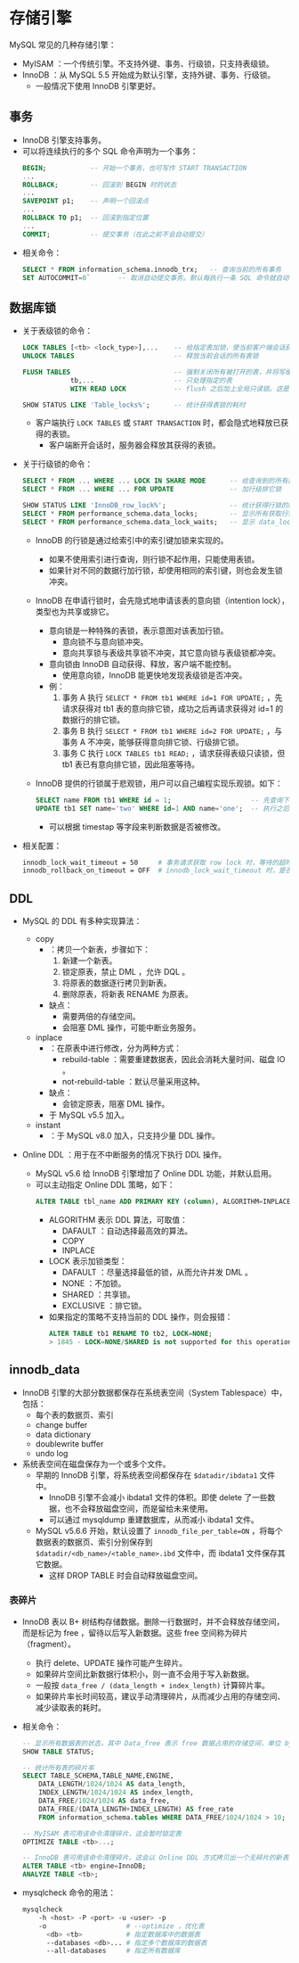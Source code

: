 # 存储引擎

MySQL 常见的几种存储引擎：
- MyISAM ：一个传统引擎。不支持外键、事务、行级锁，只支持表级锁。
- InnoDB ：从 MySQL 5.5 开始成为默认引擎，支持外键、事务、行级锁。
  - 一般情况下使用 InnoDB 引擎更好。

## 事务

- InnoDB 引擎支持事务。
- 可以将连续执行的多个 SQL 命令声明为一个事务：
  ```sql
  BEGIN;           -- 开始一个事务，也可写作 START TRANSACTION
  ...
  ROLLBACK;        -- 回滚到 BEGIN 时的状态
  ...
  SAVEPOINT p1;    -- 声明一个回滚点
  ...
  ROLLBACK TO p1;  -- 回滚到指定位置
  ...
  COMMIT;          -- 提交事务（在此之前不会自动提交）
  ```
- 相关命令：
  ```sql
  SELECT * FROM information_schema.innodb_trx;   -- 查询当前的所有事务
  SET AUTOCOMMIT=0`       -- 取消自动提交事务。默认每执行一条 SQL 命令就自动作为一个事务提交
  ```

## 数据库锁

- 关于表级锁的命令：
  ```sql
  LOCK TABLES [<tb> <lock_type>],...    -- 给指定表加锁，使当前客户端会话获得表锁，例如 LOCK TABLES tb1 WRITE, tb2 READ;
  UNLOCK TABLES                         -- 释放当前会话的所有表锁

  FLUSH TABLES                          -- 强制关闭所有被打开的表，并将写缓存中的数据写入磁盘
              tb,...                    -- 只处理指定的表
              WITH READ LOCK            -- flush 之后加上全局只读锁。这是全局锁，因此不需要获得 lock tables 的表锁

  SHOW STATUS LIKE 'Table_locks%';      -- 统计获得表锁的耗时
  ```
  - 客户端执行 `LOCK TABLES` 或 `START TRANSACTION` 时，都会隐式地释放已获得的表锁。
    - 客户端断开会话时，服务器会释放其获得的表锁。

- 关于行级锁的命令：
  ```sql
  SELECT * FROM ... WHERE ... LOCK IN SHARE MODE      -- 给查询到的所有数据行加行级共享锁
  SELECT * FROM ... WHERE ... FOR UPDATE              -- 加行级排它锁

  SHOW STATUS LIKE 'InnoDB_row_lock%';                -- 统计获得行锁的耗时
  SELECT * FROM performance_schema.data_locks;        -- 显示所有获取行锁的请求，包括已经获得的、等待获得的
  SELECT * FROM performance_schema.data_lock_waits;   -- 显示 data_lock_waits 中的哪些请求在被哪些请求阻塞
  ```
  - InnoDB 的行锁是通过给索引中的索引键加锁来实现的。
    - 如果不使用索引进行查询，则行锁不起作用，只能使用表锁。
    - 如果针对不同的数据行加行锁，却使用相同的索引键，则也会发生锁冲突。
  - InnoDB 在申请行锁时，会先隐式地申请该表的意向锁（intention lock），类型也为共享或排它。
    - 意向锁是一种特殊的表锁，表示意图对该表加行锁。
      - 意向锁不与意向锁冲突。
      - 意向共享锁与表级共享锁不冲突，其它意向锁与表级锁都冲突。
    - 意向锁由 InnoDB 自动获得、释放，客户端不能控制。
      - 使用意向锁，InnoDB 能更快地发现表级锁是否冲突。
    - 例：
      1. 事务 A 执行 `SELECT * FROM tb1 WHERE id=1 FOR UPDATE;` ，先请求获得对 tb1 表的意向排它锁，成功之后再请求获得对 id=1 的数据行的排它锁。
      2. 事务 B 执行 `SELECT * FROM tb1 WHERE id=2 FOR UPDATE;` ，与事务 A 不冲突，能够获得意向排它锁、行级排它锁。
      3. 事务 C 执行 `LOCK TABLES tb1 READ;` ，请求获得表级只读锁，但 tb1 表已有意向排它锁，因此阻塞等待。

  - InnoDB 提供的行锁属于悲观锁，用户可以自己编程实现乐观锁。如下：
    ```sql
    SELECT name FROM tb1 WHERE id = 1;                    -- 先查询下修改之前的值，这里假设此时 name 的值为 'one'
    UPDATE tb1 SET name='two' WHERE id=1 AND name='one';  -- 执行之后，根据返回值判断是否修改成功
    ```
    - 可以根据 timestap 等字段来判断数据是否被修改。

- 相关配置：
  ```sh
  innodb_lock_wait_timeout = 50     # 事务请求获取 row lock 时，等待的超时时间，默认为 50s 。超时则报错：Lock wait timeout exceeded
  innodb_rollback_on_timeout = OFF  # innodb_lock_wait_timeout 时，是否回滚整个事务。默认为 OFF ，只回滚最后一条语句，可能破坏事务原子性
  ```

## DDL

- MySQL 的 DDL 有多种实现算法：
  - copy
    - ：拷贝一个新表，步骤如下：
      1. 新建一个新表。
      2. 锁定原表，禁止 DML ，允许 DQL 。
      3. 将原表的数据逐行拷贝到新表。
      4. 删除原表，将新表 RENAME 为原表。
    - 缺点：
      - 需要两倍的存储空间。
      - 会阻塞 DML 操作，可能中断业务服务。
  - inplace
    - ：在原表中进行修改，分为两种方式：
      - rebuild-table ：需要重建数据表，因此会消耗大量时间、磁盘 IO 。
      - not-rebuild-table ：默认尽量采用这种。
    - 缺点：
      - 会锁定原表，阻塞 DML 操作。
    - 于 MySQL v5.5 加入。
  - instant
    - ：于 MySQL v8.0 加入，只支持少量 DDL 操作。

- Online DDL ：用于在不中断服务的情况下执行 DDL 操作。
  - MySQL v5.6 给 InnoDB 引擎增加了 Online DDL 功能，并默认启用。
  - 可以主动指定 Online DDL 策略，如下：
    ```sql
    ALTER TABLE tbl_name ADD PRIMARY KEY (column), ALGORITHM=INPLACE, LOCK=NONE;
    ```
    - ALGORITHM 表示 DDL 算法，可取值：
      - DAFAULT ：自动选择最高效的算法。
      - COPY
      - INPLACE
    - LOCK 表示加锁类型：
      - DAFAULT ：尽量选择最低的锁，从而允许并发 DML 。
      - NONE ：不加锁。
      - SHARED ：共享锁。
      - EXCLUSIVE ：排它锁。
    - 如果指定的策略不支持当前的 DDL 操作，则会报错：
      ```sql
      ALTER TABLE tb1 RENAME TO tb2, LOCK=NONE;
      > 1845 - LOCK=NONE/SHARED is not supported for this operation. Try LOCK=EXCLUSIVE.
      ```

## innodb_data

- InnoDB 引擎的大部分数据都保存在系统表空间（System Tablespace）中，包括：
  - 每个表的数据页、索引
  - change buffer
  - data dictionary
  - doublewrite buffer
  - undo log
- 系统表空间在磁盘保存为一个或多个文件。
  - 早期的 InnoDB 引擎，将系统表空间都保存在 `$datadir/ibdata1` 文件中。
    - InnoDB 引擎不会减小 ibdata1 文件的体积。即使 delete 了一些数据，也不会释放磁盘空间，而是留给未来使用。
    - 可以通过 mysqldump 重建数据库，从而减小 ibdata1 文件。
  - MySQL v5.6.6 开始，默认设置了 `innodb_file_per_table=ON` ，将每个数据表的数据页、索引分别保存到 `$datadir/<db_name>/<table_name>.ibd` 文件中，而 ibdata1 文件保存其它数据。
    - 这样 DROP TABLE 时会自动释放磁盘空间。

### 表碎片

- InnoDB 表以 B+ 树结构存储数据。删除一行数据时，并不会释放存储空间，而是标记为 free ，留待以后写入新数据。这些 free 空间称为碎片（fragment）。
  - 执行 delete、UPDATE 操作可能产生碎片。
  - 如果碎片空间比新数据行体积小，则一直不会用于写入新数据。
  - 一般按 `data_free / (data_length + index_length)` 计算碎片率。
  - 如果碎片率长时间较高，建议手动清理碎片，从而减少占用的存储空间、减少读取表的耗时。

- 相关命令：
  ```sql
  -- 显示所有数据表的状态，其中 Data_free 表示 free 数据占用的存储空间，单位 bytes
  SHOW TABLE STATUS;

  -- 统计所有表的碎片率
  SELECT TABLE_SCHEMA,TABLE_NAME,ENGINE,
      DATA_LENGTH/1024/1024 AS data_length,
      INDEX_LENGTH/1024/1024 AS index_length,
      DATA_FREE/1024/1024 AS data_free,
      DATA_FREE/(DATA_LENGTH+INDEX_LENGTH) AS free_rate
      FROM information_schema.tables WHERE DATA_FREE/1024/1024 > 10;

  -- MyISAM 表可用该命令清理碎片，这会暂时锁定表
  OPTIMIZE TABLE <tb>...;

  -- InnoDB 表可用该命令清理碎片。这会以 Online DDL 方式拷贝出一个无碎片的新表，然后重命名为原表
  ALTER TABLE <tb> engine=InnoDB;
  ANALYZE TABLE <tb>;
  ```

- mysqlcheck 命令的用法：
  ```sh
  mysqlcheck
      -h <host> -P <port> -u <user> -p
      -o                    # --optimize ，优化表
        <db> <tb>           # 指定数据库中的数据表
        --databases <db>... # 指定多个数据库的数据表
        --all-databases     # 指定所有数据库
  ```
